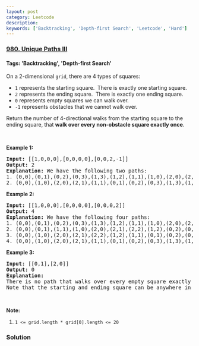 ```yaml
---
layout: post
category: Leetcode
description: 
keywords: ['Backtracking', 'Depth-first Search', 'Leetcode', 'Hard']
---
```

### [980. Unique Paths III](https://leetcode.com/problems/unique-paths-iii)

#### Tags: 'Backtracking', 'Depth-first Search'

<div class="content__u3I1 question-content__JfgR"><div><p>On a 2-dimensional <code>grid</code>, there are 4 types of squares:</p>
<ul>
<li><code>1</code> represents the starting square.  There is exactly one starting square.</li>
<li><code>2</code> represents the ending square.  There is exactly one ending square.</li>
<li><code>0</code> represents empty squares we can walk over.</li>
<li><code>-1</code> represents obstacles that we cannot walk over.</li>
</ul>
<p>Return the number of 4-directional walks from the starting square to the ending square, that <strong>walk over every non-obstacle square exactly once</strong>.</p>
<p> </p>
<div>
<p><strong>Example 1:</strong></p>
<pre><strong>Input: </strong><span id="example-input-1-1">[[1,0,0,0],[0,0,0,0],[0,0,2,-1]]</span>
<strong>Output: </strong><span id="example-output-1">2</span>
<strong>Explanation: </strong>We have the following two paths: 
1. (0,0),(0,1),(0,2),(0,3),(1,3),(1,2),(1,1),(1,0),(2,0),(2,1),(2,2)
2. (0,0),(1,0),(2,0),(2,1),(1,1),(0,1),(0,2),(0,3),(1,3),(1,2),(2,2)</pre>
<div>
<p><strong>Example 2:</strong></p>
<pre><strong>Input: </strong><span id="example-input-2-1">[[1,0,0,0],[0,0,0,0],[0,0,0,2]]</span>
<strong>Output: </strong><span id="example-output-2">4</span>
<strong>Explanation: </strong>We have the following four paths: 
1. (0,0),(0,1),(0,2),(0,3),(1,3),(1,2),(1,1),(1,0),(2,0),(2,1),(2,2),(2,3)
2. (0,0),(0,1),(1,1),(1,0),(2,0),(2,1),(2,2),(1,2),(0,2),(0,3),(1,3),(2,3)
3. (0,0),(1,0),(2,0),(2,1),(2,2),(1,2),(1,1),(0,1),(0,2),(0,3),(1,3),(2,3)
4. (0,0),(1,0),(2,0),(2,1),(1,1),(0,1),(0,2),(0,3),(1,3),(1,2),(2,2),(2,3)</pre>
<div>
<p><strong>Example 3:</strong></p>
<pre><strong>Input: </strong><span id="example-input-3-1">[[0,1],[2,0]]</span>
<strong>Output: </strong><span id="example-output-3">0</span>
<strong>Explanation: </strong>
There is no path that walks over every empty square exactly once.
Note that the starting and ending square can be anywhere in the grid.
</pre>
</div>
</div>
</div>
<p> </p>
<p><strong>Note:</strong></p>
<ol>
<li><code>1 &lt;= grid.length * grid[0].length &lt;= 20</code></li>
</ol></div></div>

### Solution
